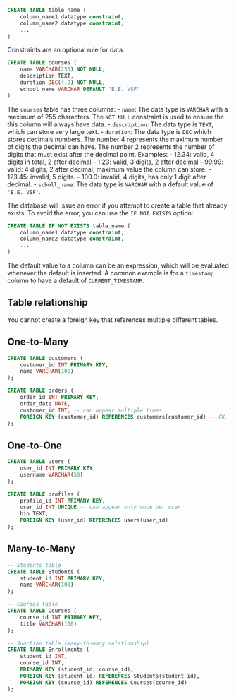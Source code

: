 ```SQL
CREATE TABLE table_name (
	column_name1 datatype constraint,
	column_name2 datatype constraint,
	...
)
```

Constraints are an optional rule for data.
```SQL
CREATE TABLE courses (
	name VARCHAR(255) NOT NULL,
	description TEXT,
	duration DEC(4,2) NOT NULL,
	school_name VARCHAR DEFAULT 'E.E. VSF'
)
```

The `courses` table has three columns:
	- `name`: The data type is `VARCHAR` with a maximum of 255 characters. The `NOT NULL` constraint is used to ensure the this column will always have data.
	- `description`: The data type is `TEXT`, which can store very large text.
	- `duration`: The data type is `DEC` which stores decimals numbers. The number 4 represents the maximum number of digits the decimal can have. The number 2 represents the number of digits that must exist after the decimal point. Examples:
		- 12.34: valid, 4 digits in total, 2 after decimal
		- 1.23: valid, 3 digits, 2 after decimal
		- 99.99: valid: 4 digits, 2 after decimal, maximum value the column can store.
		- 123.45: invalid, 5 digits.
		- 100.0: invalid, 4 digits, has only 1 digit after decimal.
	- `scholl_name`: The data type is `VARCHAR` with a default value of `'E.E. VSF'`.

The database will issue an error if you attempt to create a table that already exists. To avoid the error, you can use the `IF NOT EXISTS` option:
```SQL
CREATE TABLE IF NOT EXISTS table_name (
	column_name1 datatype constraint,
	column_name2 datatype constraint,
	...
)
```

The default value to a column can be an expression, which will be evaluated whenever the default is inserted. A common example is for a `timestamp` column to have a default of `CURRENT_TIMESTAMP`.
## Table relationship
You cannot create a foreign key that references multiple different tables.
## One-to-Many
```SQL
CREATE TABLE customers (
	customer_id INT PRIMARY KEY,
	name VARCHAR(100)
);

CREATE TABLE orders (
	order_id INT PRIMARY KEY,
	order_date DATE,
	customer_id INT, -- can appear multiple times
	FOREIGN KEY (customer_id) REFERENCES customers(customer_id) -- FK
);
```
## One-to-One
```SQL
CREATE TABLE users (
	user_id INT PRIMARY KEY,
	username VARCHAR(50)
);

CREATE TABLE profiles (
	profile_id INT PRIMARY KEY,
	user_id INT UNIQUE -- can appear only once per user
	bio TEXT,
	FOREIGN KEY (user_id) REFERENCES users(user_id)	
);
```
## Many-to-Many
```SQL
-- Students table
CREATE TABLE Students (
    student_id INT PRIMARY KEY,
    name VARCHAR(100)
);

-- Courses table
CREATE TABLE Courses (
    course_id INT PRIMARY KEY,
    title VARCHAR(100)
);

-- Junction table (many-to-many relationship)
CREATE TABLE Enrollments (
    student_id INT,
    course_id INT,
    PRIMARY KEY (student_id, course_id),
    FOREIGN KEY (student_id) REFERENCES Students(student_id),
    FOREIGN KEY (course_id) REFERENCES Courses(course_id)
);
```